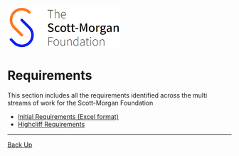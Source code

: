 ![smf-logo](../images/smf-logo.png)
# Requirements

This section includes all the requirements identified across the multi streams of work for the Scott-Morgan Foundation

- [Initial Requirements (Excel format)](psm2-requirements-v2.xlsx)
- [Highcliff Requirements](highcliff-requirements.md)

<hr>

[Back Up](../README.md)
